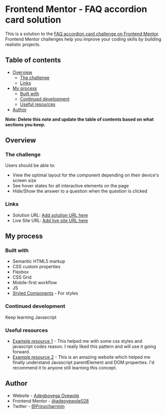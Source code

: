 # Frontend Mentor - FAQ accordion card solution

This is a solution to the [FAQ accordion card challenge on Frontend Mentor](https://www.frontendmentor.io/challenges/faq-accordion-card-XlyjD0Oam). Frontend Mentor challenges help you improve your coding skills by building realistic projects. 

## Table of contents

- [Overview](#overview)
  - [The challenge](#the-challenge)
  - [Links](#links)
- [My process](#my-process)
  - [Built with](#built-with)
  - [Continued development](#continued-development)
  - [Useful resources](#useful-resources)
- [Author](#author)

**Note: Delete this note and update the table of contents based on what sections you keep.**

## Overview

### The challenge

Users should be able to:

- View the optimal layout for the component depending on their device's screen size
- See hover states for all interactive elements on the page
- Hide/Show the answer to a question when the question is clicked


### Links

- Solution URL: [Add solution URL here](https://github.com/adeoyewole028/faq-accordion-card-main)
- Live Site URL: [Add live site URL here](https://faq-accordion-card-main-ade.netlify.app/)

## My process

### Built with

- Semantic HTML5 markup
- CSS custom properties
- Flexbox
- CSS Grid
- Mobile-first workflow
- JS
- [Styled Components](https://tailwindcss.com/) - For styles



### Continued development

Keep learning Javascript

### Useful resources

- [Example resource 1](https://www.w3schools.com/) - This helped me with some css styles and javascript codes reason. I really liked this pattern and will use it going forward.
- [Example resource 2](https://www.javascripttutorial.net/) - This is an amazing website which helped me finally understand Javascript parentElement and DOM properties. I'd recommend it to anyone still learning this concept.


## Author

- Website - [Adegboyega Oyewole](https://www.your-site.com)
- Frontend Mentor - [@adeoyewole028](https://www.frontendmentor.io/profile/adeoyewole028)
- Twitter - [@Prinzcharrmin](https://twitter.com/Prinzcharrmin)

